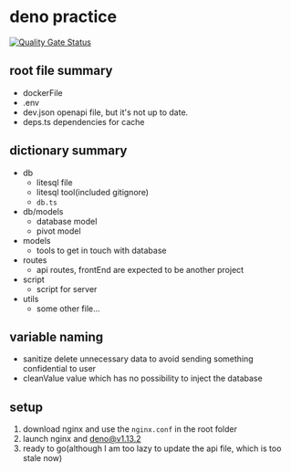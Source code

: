 # deno practice
[![Quality Gate Status](https://sonarcloud.io/api/project_badges/measure?project=Eason0729_nsd&metric=alert_status)](https://sonarcloud.io/summary/new_code?id=Eason0729_nsd)

## root file summary

- dockerFile
- .env
- dev.json
  openapi file, but it's not up to date.
- deps.ts
  dependencies for cache

## dictionary summary

- db
  - litesql file
  - litesql tool(included gitignore)
  - `db.ts`
- db/models
  - database model
  - pivot model
- models
  - tools to get in touch with database
- routes
  - api routes,
    frontEnd are expected to be another project
- script
  - script for server
- utils
  - some other file...

## variable naming

- sanitize
  delete unnecessary data to avoid sending something confidential to user
- cleanValue
  value which has no possibility to inject the database

## setup

1. download nginx and use the ``nginx.conf`` in the root folder
2. launch nginx and deno@v1.13.2
3. ready to go(although I am too lazy to update the api file, which is too stale now)